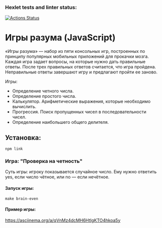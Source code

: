 ### Hexlet tests and linter status:

[![Actions Status](https://github.com/MolchanovNikita-qa/qa-auto-engineer-javascript-project-44/actions/workflows/hexlet-check.yml/badge.svg)](https://github.com/MolchanovNikita-qa/qa-auto-engineer-javascript-project-44/actions)

# Игры разума (JavaScript)

«Игры разума» — набор из пяти консольных игр, построенных по принципу популярных мобильных приложений для прокачки мозга. Каждая игра задает вопросы, на которые нужно дать правильные ответы. После трех правильных ответов считается, что игра пройдена. Неправильные ответы завершают игру и предлагают пройти ее заново.

Игры:

- Определение четного числа.
- Определение простого числа.
- Калькулятор. Арифметические выражения, которые необходимо вычислить.
- Прогрессия. Поиск пропущенных чисел в последовательности чисел.
- Определение наибольшего общего делителя.

## Установка:

`npm link`

### Игра: "Проверка на четность"

Суть игры: игроку показывается случайное число. Ему нужно ответить yes, если число чётное, или no — если нечётное.

#### Запуск игры:

`make brain-even`

#### Пример игры:

https://asciinema.org/a/qVnMz4dcMH6HtlgKTO4hkoa5y
